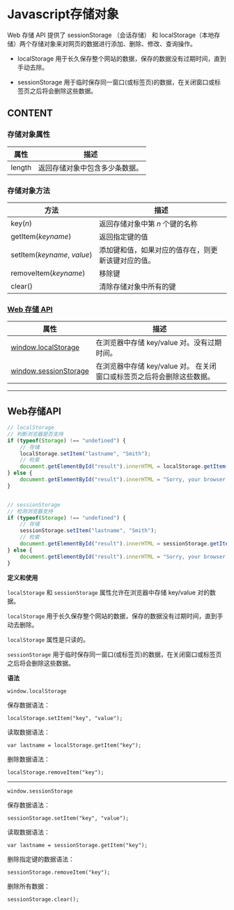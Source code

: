 # Javascript存储对象

Web 存储 API 提供了 sessionStorage （会话存储） 和 localStorage（本地存储）两个存储对象来对网页的数据进行添加、删除、修改、查询操作。

*   localStorage 用于长久保存整个网站的数据，保存的数据没有过期时间，直到手动去除。

*   sessionStorage 用于临时保存同一窗口(或标签页)的数据，在关闭窗口或标签页之后将会删除这些数据。

## CONTENT

### 存储对象属性

| 属性 | 描述 |
|-|-|
| length | 返回存储对象中包含多少条数据。 |

### 存储对象方法

| 方法 | 描述 |
|-|-|
| key(*n*) | 返回存储对象中第 *n* 个键的名称 |
| getItem(*keyname*) | 返回指定键的值 |
| setItem(*keyname*, *value*) | 添加键和值，如果对应的值存在，则更新该键对应的值。 |
| removeItem(*keyname*) | 移除键 |
| clear() | 清除存储对象中所有的键 |

### [Web 存储 API](#Web存储API)

| 属性 | 描述 |
|-|-|
| [window.localStorage](#Web存储API) | 在浏览器中存储 key/value 对。没有过期时间。 |
| [window.sessionStorage](#Web存储API) | 在浏览器中存储 key/value 对。 在关闭窗口或标签页之后将会删除这些数据。 |

***

## Web存储API

```js
// localStorage
// 判断浏览器是否支持
if (typeof(Storage) !== "undefined") {
    // 存储
    localStorage.setItem("lastname", "Smith");
    // 检索
    document.getElementById("result").innerHTML = localStorage.getItem("lastname")?localStorage.getItem("lastname"):"there is no this data";
} else {
    document.getElementById("result").innerHTML = "Sorry, your browser does not support Web Storage...";
}


// sessionStorage
// 检测浏览器支持
if (typeof(Storage) !== "undefined") {
    // 存储
    sessionStorage.setItem("lastname", "Smith");
    // 检索
    document.getElementById("result").innerHTML = sessionStorage.getItem("lastname")?sessionStorage.getItem("lastname"):"there is no this data";
} else {
    document.getElementById("result").innerHTML = "Sorry, your browser does not support Web Storage...";
}
```

**定义和使用**

`localStorage` 和 `sessionStorage` 属性允许在浏览器中存储 key/value 对的数据。

`localStorage` 用于长久保存整个网站的数据，保存的数据没有过期时间，直到手动去删除。

`localStorage` 属性是只读的。

`sessionStorage` 用于临时保存同一窗口(或标签页)的数据，在关闭窗口或标签页之后将会删除这些数据。

**语法**

`window.localStorage`

保存数据语法：

`localStorage.setItem("key", "value");`

读取数据语法：

`var lastname = localStorage.getItem("key");`

删除数据语法：

`localStorage.removeItem("key");`

***

`window.sessionStorage`

保存数据语法：

`sessionStorage.setItem("key", "value");`

读取数据语法：

`var lastname = sessionStorage.getItem("key");`

删除指定键的数据语法：

`sessionStorage.removeItem("key");`

删除所有数据：

`sessionStorage.clear();`